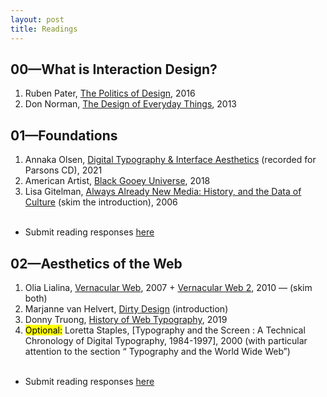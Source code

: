 ```yaml
---
layout: post
title: Readings
---
```


## 00—What is Interaction Design?
1. Ruben Pater, [The Politics of Design](http://www.untold-stories.net/?p=The-Politics-of-Design), 2016 
2. Don Norman, [The Design of Everyday Things](https://web.media.mit.edu/~ascii/papers/norman_chapter1_2013.pdf), 2013


## 01—Foundations
1.  Annaka Olsen, [Digital Typography & Interface Aesthetics](https://vimeo.com/amtparsons/review/507335385/ae7e1387ec) (recorded for Parsons CD), 2021
2. American Artist, [Black Gooey Universe](https://unbag.net/end/black-gooey-universe/), 2018 
3. Lisa Gitelman, [Always Already New Media: History, and the Data of Culture](https://www.mediastudies.asia/wp-content/uploads/2016/10/Gitelman-Always-Already-New-Intro-excerpts.pdf) (skim the introduction), 2006 <br><br>

- Submit reading responses [here](https://docs.google.com/document/d/1zp0CmThBfNv7nspoN9clikp86TO3blp8oSBTKPjJ4Jg)

## 02—Aesthetics of the Web
1.  Olia Lialina, [Vernacular Web](http://art.teleportacia.org/observation/vernacular/), 2007 + [Vernacular Web 2](http://contemporary-home-computing.org/vernacular-web-2/), 2010 — (skim both)
2. Marjanne van Helvert, [Dirty Design](https://dirty-design.net/dirtydesign.html) (introduction) 
3. Donny Truong, [History of Web Typography](https://prowebtype.com/history/), 2019
4. <mark>Optional:</mark> Loretta Staples, [Typography and the Screen : A Technical Chronology of Digital Typography, 1984-1997], 2000 (with particular attention to the section “ Typography and the World Wide Web”)<br><br>

- Submit reading responses [here](https://docs.google.com/document/d/1zp0CmThBfNv7nspoN9clikp86TO3blp8oSBTKPjJ4Jg)

 
 

